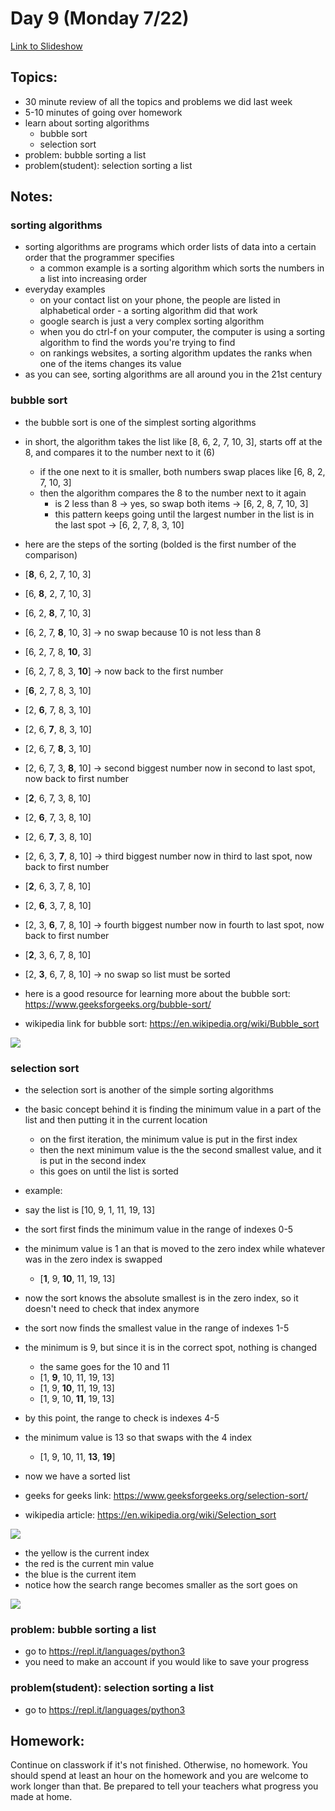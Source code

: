 # Day 9 (Monday 7/22)

[Link to Slideshow](google.com)

## Topics:

- 30 minute review of all the topics and problems we did last week
- 5-10 minutes of going over homework
- learn about sorting algorithms
    - bubble sort
    - selection sort
- problem: bubble sorting a list
- problem(student): selection sorting a list



## Notes:

### sorting algorithms

- sorting algorithms are programs which order lists of data into a certain order that the programmer specifies
    - a common example is a sorting algorithm which sorts the numbers in a list into increasing order
- everyday examples
    - on your contact list on your phone, the people are listed in alphabetical order - a sorting algorithm did that work
    - google search is just a very complex sorting algorithm
    - when you do ctrl-f on your computer, the computer is using a sorting algorithm to find the words you're trying to find
    - on rankings websites, a sorting algorithm updates the ranks when one of the items changes its value
- as you can see, sorting algorithms are all around you in the 21st century

### bubble sort

- the bubble sort is one of the simplest sorting algorithms
- in short, the algorithm takes the list like [8, 6, 2, 7, 10, 3], starts off at the 8, and compares it to the number next to it (6)
    - if the one next to it is smaller, both numbers swap places like [6, 8, 2, 7, 10, 3]
    - then the algorithm compares the 8 to the number next to it again
        - is 2 less than 8 -> yes, so swap both items -> [6, 2, 8, 7, 10, 3]
        - this pattern keeps going until the largest number in the list is in the last spot -> [6, 2, 7, 8, 3, 10]
- here are the steps of the sorting (bolded is the first number of the comparison)
- [__8__, 6, 2, 7, 10, 3]
- [6, __8__, 2, 7, 10, 3]
- [6, 2, __8__, 7, 10, 3]
- [6, 2, 7, __8__, 10, 3] -> no swap because 10 is not less than 8
- [6, 2, 7, 8, __10__, 3]
- [6, 2, 7, 8, 3, __10__] -> now back to the first number
- [__6__, 2, 7, 8, 3, 10]
- [2, __6__, 7, 8, 3, 10]
- [2, 6, __7__, 8, 3, 10]
- [2, 6, 7, __8__, 3, 10]
- [2, 6, 7, 3, __8__, 10] -> second biggest number now in second to last spot, now back to first number
- [__2__, 6, 7, 3, 8, 10]
- [2, __6__, 7, 3, 8, 10]
- [2, 6, __7__, 3, 8, 10]
- [2, 6, 3, __7__, 8, 10] -> third biggest number now in third to last spot, now back to first number
- [__2__, 6, 3, 7, 8, 10]
- [2, __6__, 3, 7, 8, 10]
- [2, 3, __6__, 7, 8, 10] -> fourth biggest number now in fourth to last spot, now back to first number
- [__2__, 3, 6, 7, 8, 10]
- [2, __3__, 6, 7, 8, 10] -> no swap so list must be sorted

- here is a good resource for learning more about the bubble sort: https://www.geeksforgeeks.org/bubble-sort/
- wikipedia link for bubble sort: https://en.wikipedia.org/wiki/Bubble_sort

![](/gifs/day9/bubble-sort.gif)


### selection sort

- the selection sort is another of the simple sorting algorithms
- the basic concept behind it is finding the minimum value in a part of the list and then putting it in the current location
    - on the first iteration, the minimum value is put in the first index
    - then the next minimum value is the the second smallest value, and it is put in the second index
    - this goes on until the list is sorted

- example:
- say the list is [10, 9, 1, 11, 19, 13]
- the sort first finds the minimum value in the range of indexes 0-5
- the minimum value is 1 an that is moved to the zero index while whatever was in the zero index is swapped
    - [__1__, 9, __10__, 11, 19, 13]
- now the sort knows the absolute smallest is in the zero index, so it doesn't need to check that index anymore
- the sort now finds the smallest value in the range of indexes 1-5
- the minimum is 9, but since it is in the correct spot, nothing is changed
    - the same goes for the 10 and 11
    - [1, __9__, 10, 11, 19, 13]
    - [1, 9, __10__, 11, 19, 13]
    - [1, 9, 10, __11__, 19, 13]
- by this point, the range to check is indexes 4-5
- the minimum value is 13 so that swaps with the 4 index
    - [1, 9, 10, 11, __13__, __19__]
- now we have a sorted list

- geeks for geeks link: https://www.geeksforgeeks.org/selection-sort/
- wikipedia article: https://en.wikipedia.org/wiki/Selection_sort

![](/gifs/day9/selection-sort.gif)

- the yellow is the current index
- the red is the current min value
- the blue is the current item
- notice how the search range becomes smaller as the sort goes on

![](/gifs/day9/selection-sort.jpg)


### problem: bubble sorting a list

- go to https://repl.it/languages/python3
- you need to make an account if you would like to save your progress


### problem(student): selection sorting a list

- go to https://repl.it/languages/python3


## Homework:

Continue on classwork if it's not finished. Otherwise, no homework. You should spend at least an hour on the homework and you are welcome to work longer than that. Be prepared to tell your teachers what progress you made at home.